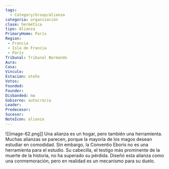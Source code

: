```yaml
---
tags:
  - Category/Group/alianza
categoria: organización
clase: hermética
tipo: Alianza
PrimaryHome: París 
Region:
 - Francia 
 - Isla de Francia 
 - París 
Tribunal: Tribunal Normando 
Aura: 
Casa: 
Vinculo: 
Estacion: otoño 
Votos: 
Founded: 
Founder: 
Disbanded: no
Gobierno: autocracia
Leader: 
Predecesor: 
Sucesor: 
NoteIcon: alianza
---
```

![[image-62.png]]
Una alianza es un hogar, pero también una herramienta. Muchas alianzas se parecen, porque la mayoría de los magos desean estudiar en comodidad. Sin embargo, la Conventio Eboris no es una herramienta para el estudio. Su cabecilla, el testigo más prominente de la muerte de la historia, no ha superado su pérdida. Diseñó esta alianza como una conmemoración, pero en realidad es un mecanismo para su duelo.
